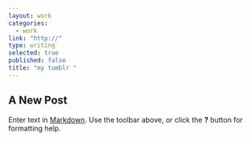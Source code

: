```yaml
---
layout: work
categories: 
  - work
link: "http://"
type: writing
selected: true
published: false
title: "my tumblr "
---
```

## A New Post

Enter text in [Markdown](http://daringfireball.net/projects/markdown/). Use the toolbar above, or click the **?** button for formatting help.
